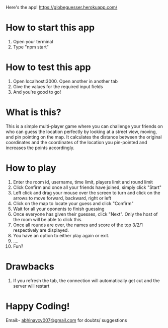 Here's the app! https://globeguesser.herokuapp.com/
# How to start this app

1. Open your terminal
2. Type "npm start"

# How to test this app

1. Open localhost:3000. Open another in another tab
2. Give the values for the required input fields
3. And you're good to go!

# What is this?

This is a simple multi-player game where you can challenge your friends on who can guess the location perfectly by looking at a street view, moving, and pin pointing on the map. It calculates the distance between the original coordinates and the coordinates of the location you pin-pointed and increases the points accordingly.

# How to play
1. Enter the room id, username, time limit, players limit and round limit
2. Click Confirm and once all your friends have joined, simply click "Start" 
3. Left click and drag your mouse over the screen to turn and click on the arrows to move forward, backward, right or left
4. Click on the map to locate your guess and click "Confirm"
5. Wait for all your oponents to finish guessing
6. Once everyone has given their guesses, click "Next". Only the host of the room will be able to click this.
7. Once all rounds are over, the names and score of the top 3/2/1 respectively are displayed.
8. You have an option to either play again or exit.
9. ....
10. Fun?


# Drawbacks

1. If you refresh the tab, the connection will automatically get cut and the server will restart

# Happy Coding!

Email:- abhinavcv007@gmail.com for doubts/ suggestions

